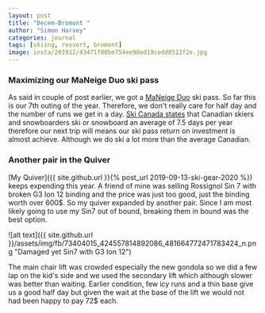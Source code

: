 ```yaml
---
layout: post
title: "Decem-Bromont "
author: "Simon Harvey"
categories: journal
tags: [skiing, ressort, bromont]
image: insta/201912/43471f80be754ee98ed19cedd8512f2e.jpg
---
```


### Maximizing our MaNeige Duo ski pass

As said in couple of post earlier, we got a [MaNeige Duo](https://boutique.maneige.ski/en/mobilski-duo.html) ski pass.  So far this is our 7th outing of the year.  Therefore, we don't really care for half day and the number of runs we get in a day.  [Ski Canada states](https://www.skicanada.org/about-us/quick-facts/) that Canadian skiers and snowboarders ski or snowboard an average of 7.5 days per year therefore our next trip will means our ski pass return on investment is almost achieve.  Although we do ski a lot more than the average Canadian.

### Another pair in the Quiver

[My Quiver]({{ site.github.url }}{% post_url 2019-09-13-ski-gear-2020 %}) keeps expending this year.  A friend of mine was selling Rossignol Sin 7 with broken G3 Ion 12 binding and the price was just too good, just the binding worth over 600$.  So my quiver expanded by another pair.  Since I am most likely going to use my Sin7 out of bound, breaking them in bound was the best option.

![alt text]({{ site.github.url }}/assets/img/fb/73404015_424557814892086_481664772471783424_n.png "Damaged yet Sin7 with G3 Ion 12")

The main chair lift was crowded especially the new gondola so we did a few lap on the kid's side and we used the secondary lift which although slower was better than waiting.  Earlier condition, few icy runs and a thin base give us a good half day but given the wait at the base of the lift we would not had been happy to pay 72$ each.

